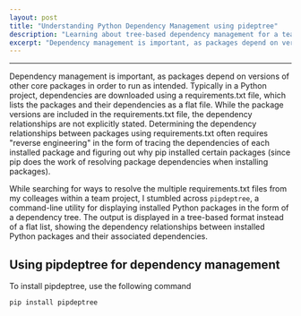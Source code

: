 ```yaml
---
layout: post
title: "Understanding Python Dependency Management using pideptree"
description: "Learning about tree-based dependency management for a team project developed in Python using pipdeptree"
excerpt: "Dependency management is important, as packages depend on versions of other core packages in order to run as intended. Typically in a Python project, dependencies are downloaded using a requirements.txt file, which lists the packages and their dependencies as a flat file. While the package versions are included in the requirements.txt file, the dependency relationships are not explicitly stated."
---
```

---

Dependency management is important, as packages depend on versions of other core packages in order to run as intended. Typically in a Python project, dependencies are downloaded using a requirements.txt file, which lists the packages and their dependencies as a flat file. While the package versions are included in the requirements.txt file, the dependency relationships are not explicitly stated. Determining the dependency relationships between packages using requirements.txt often requires "reverse engineering" in the form of tracing the dependencies of each installed package and figuring out why pip installed certain packages (since pip does the work of resolving package dependencies when installing packages).

While searching for ways to resolve the multiple requirements.txt files from my colleages within a team project, I stumbled across `pipdeptree`, a command-line utility for displaying installed Python packages in the form of a dependency tree. The output is displayed in a tree-based format instead of a flat list, showing the dependency relationships between installed Python packages and their associated dependencies.

## Using pipdeptree for dependency management

To install pipdeptree, use the following command

```python
pip install pipdeptree
```




